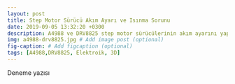 ```yaml
---
layout: post
title: Step Motor Sürücü Akım Ayarı ve Isınma Sorunu
date: 2019-09-05 13:32:20 +0300
description: A4988 ve DRV8825 step motor sürücülerinin akım ayarını yaparak 3D yazıcının step motorlarının aşırı ısınma ve adım kaçırma sorununu çözeceğiz...
img: a4988-drv8825.jpg # Add image post (optional)
fig-caption: # Add figcaption (optional)
tags: [A4988,DRV8825, Elektroik, 3D]
---
```

Deneme yazısı
